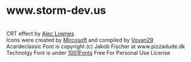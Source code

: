 <h1>www.storm-dev.us</h1>
<br>
CRT effect by <a href="https://aleclownes.com/2017/02/01/crt-display.html">Alec Lownes</a>
<br>
Icons were created by <a href="https://www.microsoft.com/en-us/">Mircosoft</a> and compiled by <a href="https://archive.org/details/windows-95-all-icons">Vovan29</a>
<br>
Acardeclassic Font is copyright (c) Jakob Fischer at www.pizzadude.dk
<br>
Technolgy Font is under <a href="https://www.1001fonts.com/">1001Fonts</a> Free For Personal Use License

